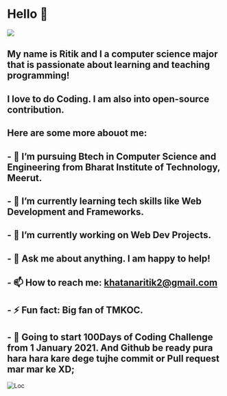 # Hello 👋
![](https://media.giphy.com/media/LmNwrBhejkK9EFP504/giphy.gif)

## My name is Ritik and I a computer science major that is passionate about learning and teaching programming!
## I love to do Coding. I am also into open-source contribution.
## Here are some more abouot me:

## - 🔭 I’m pursuing Btech in Computer Science and Engineering from Bharat Institute of Technology, Meerut.
## - 🌱 I’m currently learning tech skills like Web Development and Frameworks.
## - 👯 I’m currently working on Web Dev Projects.
## - 💬 Ask me about anything. I am happy to help!
## - 📫 How to reach me: khatanaritik2@gmail.com
## - ⚡ Fun fact: Big fan of TMKOC. 
## - 💬 Going to start 100Days of Coding Challenge from 1 January 2021. And Github be ready pura hara hara kare dege tujhe commit or Pull request mar mar ke XD;

![Loc](https://media.giphy.com/media/USV0ym3bVWQJJmNu3N/giphy.gif)


